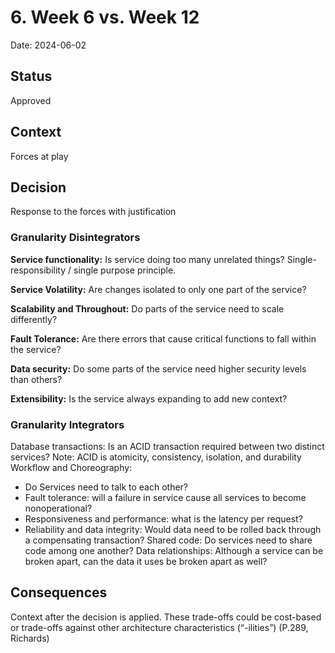 # 6. Week 6 vs. Week 12
Date: 2024-06-02

## Status

Approved 

## Context

Forces at play

## Decision

Response to the forces with justification

### Granularity Disintegrators

**Service functionality:**
Is service doing too many unrelated things? Single-responsibility / single purpose principle.

**Service Volatility:**
Are changes isolated to only one part of the service?

**Scalability and Throughout:**
Do parts of the service need to scale differently?

**Fault Tolerance:**
Are there errors that cause critical functions to fall within the service? 

**Data security:**
Do some parts of the service need higher security levels than others?

**Extensibility:** Is the service always expanding to add new context?

### Granularity Integrators

Database transactions: 	Is an ACID transaction required between two distinct services? Note: ACID is atomicity, consistency, isolation, and durability
Workflow and Choreography:
-	Do Services need to talk to each other?
-	Fault tolerance: will a failure in service cause all services to become nonoperational?
-	Responsiveness and performance: what is the latency per request?
-	Reliability and data integrity: Would data need to be rolled back through a compensating transaction?
Shared code: Do services need to share code among one another?
Data relationships: Although a service can be broken apart, can the data it uses be broken apart as well?


## Consequences

Context after the decision is applied. These trade-offs could be cost-based or trade-offs against other architecture characteristics (“-ilities”) (P.289, Richards)

